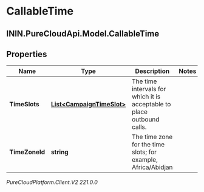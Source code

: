 # CallableTime

## ININ.PureCloudApi.Model.CallableTime

## Properties

|Name | Type | Description | Notes|
|------------ | ------------- | ------------- | -------------|
| **TimeSlots** | [**List&lt;CampaignTimeSlot&gt;**](CampaignTimeSlot) | The time intervals for which it is acceptable to place outbound calls. | |
| **TimeZoneId** | **string** | The time zone for the time slots; for example, Africa/Abidjan | |



_PureCloudPlatform.Client.V2 221.0.0_
